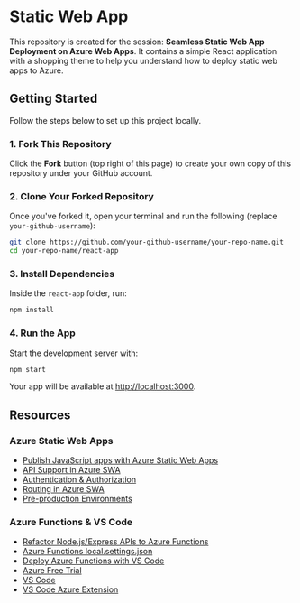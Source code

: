 # Static Web App

This repository is created for the session: **Seamless Static Web App Deployment on Azure Web Apps**. It contains a simple React application with a shopping theme to help you understand how to deploy static web apps to Azure.

## Getting Started

Follow the steps below to set up this project locally.

### 1. Fork This Repository

Click the **Fork** button (top right of this page) to create your own copy of this repository under your GitHub account.

### 2. Clone Your Forked Repository

Once you've forked it, open your terminal and run the following (replace `your-github-username`):

```bash
git clone https://github.com/your-github-username/your-repo-name.git
cd your-repo-name/react-app
```

### 3. Install Dependencies

Inside the `react-app` folder, run:

```bash
npm install
```

### 4. Run the App

Start the development server with:

```bash
npm start
```

Your app will be available at [http://localhost:3000](http://localhost:3000).

## Resources

### Azure Static Web Apps
- [Publish JavaScript apps with Azure Static Web Apps](https://docs.microsoft.com/en-us/azure/static-web-apps/getting-started?tabs=vanilla-javascript)
- [API Support in Azure SWA](https://docs.microsoft.com/en-us/azure/static-web-apps/apis-overview)
- [Authentication & Authorization](https://docs.microsoft.com/en-us/azure/static-web-apps/authentication-authorization)
- [Routing in Azure SWA](https://docs.microsoft.com/en-us/azure/static-web-apps/routes)
- [Pre-production Environments](https://docs.microsoft.com/en-us/azure/static-web-apps/review-publish-pull-requests)

### Azure Functions & VS Code
- [Refactor Node.js/Express APIs to Azure Functions](https://docs.microsoft.com/en-us/azure/azure-functions/functions-reference-node)
- [Azure Functions local.settings.json](https://docs.microsoft.com/en-us/azure/azure-functions/functions-develop-local#local-settings-file)
- [Deploy Azure Functions with VS Code](https://docs.microsoft.com/en-us/azure/azure-functions/functions-develop-vs-code?tabs=node-v3%2Cpython-v2%2Cin-process&pivots=programming-language-javascript)
- [Azure Free Trial](https://azure.microsoft.com/en-us/free/)
- [VS Code](https://code.visualstudio.com/)
- [VS Code Azure Extension](https://marketplace.visualstudio.com/items?itemName=ms-vscode.vscode-node-azure-pack)
